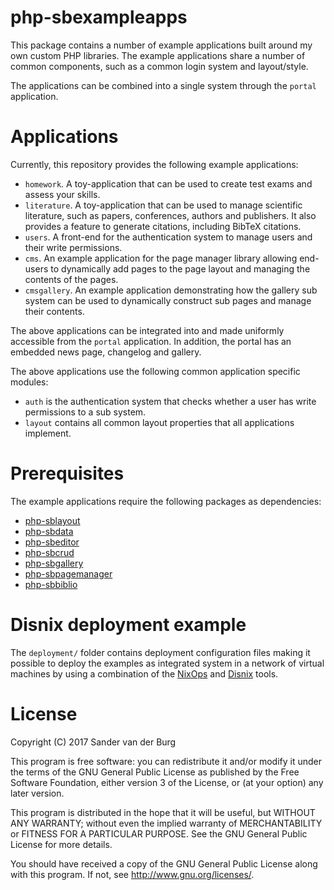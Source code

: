 php-sbexampleapps
=================
This package contains a number of example applications built around my own
custom PHP libraries. The example applications share a number of common
components, such as a common login system and layout/style.

The applications can be combined into a single system through the `portal`
application.

Applications
============
Currently, this repository provides the following example applications:

* `homework`. A toy-application that can be used to create test exams and assess
   your skills.
* `literature`. A toy-application that can be used to manage scientific
  literature, such as papers, conferences, authors and publishers. It also
  provides a feature to generate citations, including BibTeX citations.
* `users`. A front-end for the authentication system to manage users and their
  write permissions.
* `cms`. An example application for the page manager library allowing end-users
  to dynamically add pages to the page layout and managing the contents of
  the pages.
* `cmsgallery`. An example application demonstrating how the gallery sub system
  can be used to dynamically construct sub pages and manage their contents.

The above applications can be integrated into and made uniformly accessible from
the `portal` application. In addition, the portal has an embedded news page,
changelog and gallery.

The above applications use the following common application specific modules:

* `auth` is the authentication system that checks whether a user has write
  permissions to a sub system.
* `layout` contains all common layout properties that all applications
  implement.

Prerequisites
=============
The example applications require the following packages as dependencies:

* [php-sblayout](https://github.com/svanderburg/php-sblayout)
* [php-sbdata](https://github.com/svanderburg/php-sbdata)
* [php-sbeditor](https://github.com/svanderburg/php-sbeditor)
* [php-sbcrud](https://github.com/svanderburg/php-sbcrud)
* [php-sbgallery](https://github.com/svanderburg/php-sbgallery)
* [php-sbpagemanager](https://github.com/svanderburg/php-sbpagemanager)
* [php-sbbiblio](https://github.com/svanderburg/php-sbbiblio)

Disnix deployment example
=========================
The `deployment/` folder contains deployment configuration files making it
possible to deploy the examples as integrated system in a network of virtual
machines by using a combination of the
[NixOps](http://github.com/nixos/nixops) and
[Disnix](http://github.com/svanderburg/disnix) tools.

License
=======
Copyright (C) 2017  Sander van der Burg

This program is free software: you can redistribute it and/or modify
it under the terms of the GNU General Public License as published by
the Free Software Foundation, either version 3 of the License, or
(at your option) any later version.

This program is distributed in the hope that it will be useful,
but WITHOUT ANY WARRANTY; without even the implied warranty of
MERCHANTABILITY or FITNESS FOR A PARTICULAR PURPOSE.  See the
GNU General Public License for more details.

You should have received a copy of the GNU General Public License
along with this program.  If not, see <http://www.gnu.org/licenses/>.
